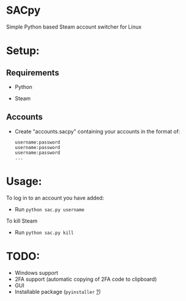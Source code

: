 # SACpy

Simple Python based Steam account switcher for Linux

# Setup:

## Requirements

* Python

* Steam

## Accounts

* Create "accounts.sacpy" containing your accounts in the format of:
  
  ```
  username:password
  username:password
  username:password
  ...
  ```

# Usage:

To log in to an account you have added:

* Run `python sac.py username`

To kill Steam

* Run `python sac.py kill`

# TODO:

* Windows support
* 2FA support (automatic copying of 2FA code to clipboard)
* GUI
* Installable package (`pyinstaller` [?](https://pyinstaller.org))

